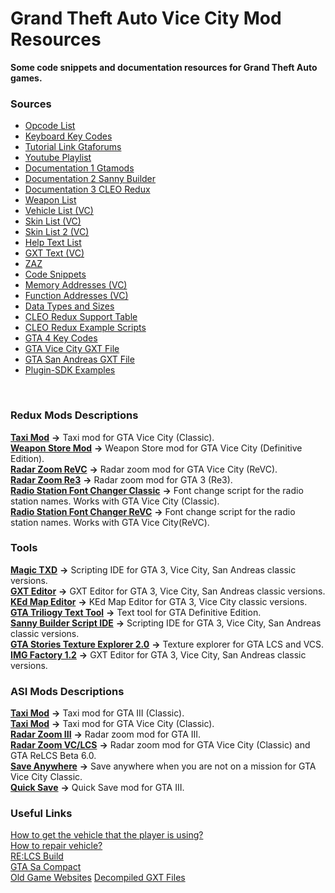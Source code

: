 # Grand Theft Auto Vice City Mod Resources
__Some code snippets and documentation resources for Grand Theft Auto games.__

### Sources
- [Opcode List](https://gtamods.com/wiki/List_of_opcodes)
- [Keyboard Key Codes](https://docs.microsoft.com/en-gb/windows/win32/inputdev/virtual-key-codes?redirectedfrom=MSDN)
- [Tutorial Link Gtaforums](https://gtaforums.com/topic/480446-iii-coding-directory/)
- [Youtube Playlist](https://www.youtube.com/playlist?list=PL34fQ24a1TlEbGbWkvVL4Xl8Zh20lxnOl)
- [Documentation 1 Gtamods](https://gtamods.com/wiki/Main_Page)
- [Documentation 2 Sanny Builder](https://library.sannybuilder.com/#/)
- [Documentation 3 CLEO Redux](https://re.cleo.li/docs/en/)
- [Weapon List](https://gtamods.com/wiki/Weapon)
- [Vehicle List (VC)](https://gtamods.com/wiki/List_of_vehicles_(VC))
- [Skin List (VC)](http://web.archive.org/web/20221207193849/https://wiki.gtaconnected.com/Resources/GTAVC/PedSkins)
- [Skin List 2 (VC)](http://spaceeinstein.altervista.org/peds_vc.php)
- [Help Text List](https://gtamods.com/wiki/Text)
- [GXT Text (VC)](http://spaceeinstein.altervista.org/gxt/gxt.php?game=VC&lang=EN)
- [ZAZ](http://zazmahall.de/ZAZGTASANATORIUM/CLEO3BASIC.htm)
- [Code Snippets](https://gtamods.com/wiki/Category:Code_Snippets)
- [Memory Addresses (VC)](https://gtamods.com/wiki/Memory_Addresses_(VC))
- [Function Addresses (VC)](https://gtamods.com/wiki/Function_Memory_Addresses_(VC))
- [Data Types and Sizes](https://docs.oracle.com/cd/E19253-01/817-6223/chp-typeopexpr-2/index.html)
- [CLEO Redux Support Table](https://github.com/cleolibrary/CLEO-Redux/wiki/Feature-Support-Matrix)
- [CLEO Redux Example Scripts](https://github.com/cleolibrary/CLEO-Redux/tree/master/examples)
- [GTA 4 Key Codes](https://gtaforums.com/topic/387783-generic-gta-4-documentation/?do=findComment&comment=1059735675)
- [GTA Vice City GXT File](http://public.sannybuilder.com/GXT/old/GTAVC.text)
- [GTA San Andreas GXT File](https://public.sannybuilder.com/GXT/old/GTASA.text)
- [Plugin-SDK Examples](https://github.com/DK22Pac/plugin-sdk/tree/master/examples)
<br/>

### Redux Mods Descriptions
[**Taxi Mod**](https://github.com/yuksel-kadir/Grand-Theft-Auto-Modding-Source/tree/main/MOD%20Taxi%20Mod%20(GTA%20VC%20Classic)) **->** Taxi mod for GTA Vice City (Classic).<br/>
[**Weapon Store Mod**](https://github.com/yuksel-kadir/Grand-Theft-Auto-Modding-Source/tree/main/VC_DE_MOD_Weapon%20Store%20Mod%20(Definitive)) **->** Weapon Store mod for GTA Vice City (Definitive Edition).<br/>
[**Radar Zoom ReVC**](https://github.com/yuksel-kadir/Grand-Theft-Auto-Modding-Source/tree/main/MOD%20Radar%20Zoom%20(GTA%20ReVC)) **->** Radar zoom mod for GTA Vice City (ReVC). <br/>
[**Radar Zoom Re3**](https://github.com/yuksel-kadir/Grand-Theft-Auto-Modding-Source/tree/main/MOD%20Radar%20Zoom%20(GTA%20Re3)) **->** Radar zoom mod for GTA 3 (Re3). <br/>
[**Radio Station Font Changer Classic**](https://github.com/yuksel-kadir/Grand-Theft-Auto-Modding-Source/tree/main/MOD%20Radio%20Station%20Font%20Changer%20(GTA%20VC%20Classic)) **->** Font change script for the radio station names. Works with GTA Vice City (Classic).<br/>
[**Radio Station Font Changer ReVC**](https://github.com/yuksel-kadir/Grand-Theft-Auto-Modding-Source/tree/main/MOD%20Radio%20Station%20Font%20Changer%20(GTA%20ReVC)) **->** Font change script for the radio station names. Works with GTA Vice City(ReVC).
<br/>

### Tools
[**Magic TXD**](https://gtaforums.com/topic/851436-relopensrc-magictxd/) **->** Scripting IDE for GTA 3, Vice City, San Andreas classic versions.<br/>
[**GXT Editor**](http://web.archive.org/web/20070102011246/http://zverik.rbcmail.ru/gxtedit13.zip) **->** GXT Editor for GTA 3, Vice City, San Andreas classic versions.<br/>
[**KEd Map Editor**](https://www.gtagarage.com/mods/show.php?id=8322) **->** KEd Map Editor for GTA 3, Vice City classic versions.<br/>
[**GTA Triliogy Text Tool**](https://gtaforums.com/topic/977646-gtasade-localization-modding-guide/) **->** Text tool for GTA Definitive Edition.<br/>
[**Sanny Builder Script IDE**](https://sannybuilder.com/index.html) **->** Scripting IDE for GTA 3, Vice City, San Andreas classic versions.<br/>
[**GTA Stories Texture Explorer 2.0**](https://libertycity.net/files/gta-vice-city-stories/57785-gta-stories-texture-explorer-2.0.html) **->** Texture explorer for GTA LCS and VCS.<br/>
[**IMG Factory 1.2**](https://libertycity.net/files/gta-vice-city/102592-img-factory-1.2.html) **->** GXT Editor for GTA 3, Vice City, San Andreas classic versions.<br/>

### ASI Mods Descriptions
[**Taxi Mod**](https://github.com/yuksel-kadir/Grand-Theft-Auto-Modding-Source/tree/main/ASI%20MOD%20Taxi%20Mod%20(GTA%20III%20Classic)) **->** Taxi mod for GTA III (Classic).<br/>
[**Taxi Mod**](https://github.com/yuksel-kadir/Grand-Theft-Auto-Modding-Source/tree/main/ASI%20MOD%20Taxi%20Mod%20(GTA%20VC%20Classic)) **->** Taxi mod for GTA Vice City (Classic).<br/>
[**Radar Zoom III**](https://github.com/yuksel-kadir/Grand-Theft-Auto-Modding-Source/tree/main/ASI%20MOD%20Radar%20Zoom%20(GTA%20III%20Classic)) **->** Radar zoom mod for GTA III.<br/>
[**Radar Zoom VC/LCS**](https://github.com/yuksel-kadir/Grand-Theft-Auto-Modding-Source/tree/main/ASI%20MOD%20Radar%20Zoom%20(GTA%20VC%20Classic%20-%20GTA%20ReLCS)) **->** Radar zoom mod for GTA Vice City (Classic) and GTA ReLCS Beta 6.0. <br/>
[**Save Anywhere**](https://github.com/yuksel-kadir/Grand-Theft-Auto-Modding-Source/tree/main/ASI%20MOD%20Save%20Anywhere%20(GTA%20VC%20Classic)) **->** Save anywhere when you are not on a mission for GTA Vice City Classic.<br/>
[**Quick Save**](https://github.com/yuksel-kadir/Grand-Theft-Auto-Modding-Source/tree/main/ASI%20MOD%20Quick%20Save%20(GTA%20III%20Classic)) **->** Quick Save mod for GTA III.
<br/>

### Useful Links
[How to get the vehicle that the player is using?](https://gtaforums.com/topic/975946-fast-question-what-is-the-opcode-to-see-what-player-is-using/)<br/>
[How to repair vehicle?](https://gtamods.com/wiki/0A30)<br/>
[RE:LCS Build](https://drive.google.com/file/d/10SVHpIbHvGF8sLJjcORNejCt3SZp99ua/view?usp=sharing)<br/>
[GTA Sa Compact](https://web.archive.org/web/20221130223910/https://github.com/codenulls/gta-reversed/files/6949371/gta_sa.zip)<br/>
[Old Game Websites](https://museum.rockstarnexus.com/)
[Decompiled GXT Files](https://web.archive.org/web/20171028075956/http://public.sannybuilder.com/GXT/)
<!--
### Some Useful Opcode Descriptions
[**0ADC**: Check if the player has typed a specified text.](https://gtamods.com/wiki/0ADC)<br/>
[**03E5**: Print help message on the left corner of the screen.](https://gtamods.com/wiki/03E5)<br/>
[**0222**: Set player health to some value.](https://gtamods.com/wiki/List_of_opcodes)<br/>
[**035E**: Add armour to player.](https://gtamods.com/wiki/List_of_opcodes)<br/>
[**0000**: 0000 is often put at the beginning of CLEO scripts to avoid jump-at-zero-offset bug.](https://gtamods.com/wiki/0000)<br/>
[**0ACA**: This CLEO opcode prints a custom help message.](https://gtamods.com/wiki/0ACA)<br/>
[**0109**: This opcode adds the integer value to the player's current amount of money. A negative value subtracts the player's money.](https://gtamods.com/wiki/0109)<br/>
[**010D**: This sets the player's current wanted level from 0 to 6. It will not exceed the maximum wanted level set by opcode 01F0. Negative values have no effect while values higher than six will not exceed six.](https://gtamods.com/wiki/010D)<br/>
[**01B2**: Gives the weapon to the **CHARACTER**.](https://gtamods.com/wiki/01B2)<br/>
[**01B1**: Gives the weapon to the **PLAYER**.](https://gtamods.com/wiki/01B1)<br/>
[**0247**: Request a model.](https://gtamods.com/wiki/0247)<br/>
[**0248**: Check if the requested model is loaded.](https://gtamods.com/wiki/0248)<br/>
[**04C4**: This opcode stores a point offset from the character's position. The coordinates it stores are dependent on the direction the character is facing.](https://gtamods.com/wiki/04C4)<br/>
[**0ADD**: Spawns a vehicle of the specified model like a cheat.](https://gtamods.com/wiki/0ADD)<br/>
[**02AC**: Sets the proofs of the vehicle.](https://gtamods.com/wiki/02AC)<br/>
**053F**: Sets tires vulnerability (0 = off).<br/>
**055E**: Sets player's max health.<br/>
<br/>
-->

<!--
### Script Descriptions
[**HESOYAM Script**](https://github.com/WastedHymn/Grand-Theft-Auto-Vice-City-Scripts/blob/master/hesoyamscript.txt) **->** Player can get $250.000, full health and armour, by typing "HESOYAM" just like in GTA San Andreas.<br/>
[**Save Game Script**](https://github.com/WastedHymn/Grand-Theft-Auto-Vice-City-Scripts/blob/master/savegamescript.txt) **->** Player can save the game *any time* and *anywhere* in Vice City when a mission is not active.<br/>
[**Weapon Script**](https://github.com/WastedHymn/Grand-Theft-Auto-Vice-City-Scripts/blob/master/weaponscript.txt) **->** Player can get a set of weapons by typing "GUNSGUNSGUNS".<br/>
[**Vehicle Spawner**](https://github.com/WastedHymn/Grand-Theft-Auto-Vice-City-Scripts/blob/master/vehiclespawnerscript.txt) **->** Type the name of the vehicle and it will spawn in front of you! (This Script doesn't include all of the vehicles in the [vehicle list](https://gtamods.com/wiki/List_of_vehicles_(VC)) so you if you want to spawn a vehicle that didn't include in the script, you have to modify the script and compile it with [Sanny Builder](https://sannybuilder.com/index.html).)<br/>
[**AEZAKMI Script**](https://github.com/WastedHymn/Grand-Theft-Auto-Vice-City-Scripts/blob/master/aezakmiscript.txt) **->** This script behaves just like the AEZAKMI cheat in GTA San Andreas. When AEZAKMI is typed, the cops no longer chase the player and respond to all criminal activity. If the player types the cheat again then the cops behaviour will be restored and they response all the crime activity.<br/>
<br/>
-->

